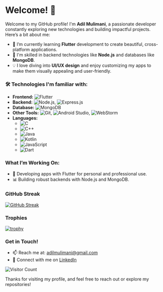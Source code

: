 # Welcome! 👋

Welcome to my GitHub profile! I'm **Adil Mulimani**, a passionate developer constantly exploring new technologies and building impactful projects. Here’s a bit about me:

- 🌱 I’m currently learning **Flutter** development to create beautiful, cross-platform applications.
- 💼 I'm skilled in backend technologies like **Node.js** and databases like **MongoDB**.
- 💡 I love diving into **UI/UX design** and enjoy customizing my apps to make them visually appealing and user-friendly.

### 🛠️ Technologies I'm familiar with:
- **Frontend:**  ![Flutter](https://img.shields.io/badge/Flutter-%2302569B.svg?logo=flutter&logoColor=white)
- **Backend:** ![Node.js](https://img.shields.io/badge/Node.js-%23339933.svg?logo=node.js&logoColor=white), ![Express.js](https://img.shields.io/badge/Express.js-%23339933.svg?logo=node.js&logoColor=white)
- **Database:** ![MongoDB](https://img.shields.io/badge/MongoDB-%2347A248.svg?logo=mongodb&logoColor=white)
- **Other Tools:**  ![Git](https://img.shields.io/badge/Git-%23F05032.svg?logo=git&logoColor=white), ![Android Studio](https://img.shields.io/badge/Android%20Studio-%233DDC84.svg?logo=android-studio&logoColor=white), ![WebStorm](https://img.shields.io/badge/WebStorm-%23000000.svg?logo=webstorm&logoColor=white)
- **Languages:** 
  - ![C](https://img.shields.io/badge/C-%2300599C.svg?logo=c&logoColor=white)
  - ![C++](https://img.shields.io/badge/C++-%2300599C.svg?logo=c%2B%2B&logoColor=white)
  - ![Java](https://img.shields.io/badge/Java-%23ED8B00.svg?logo=java&logoColor=white)
  - ![Kotlin](https://img.shields.io/badge/Kotlin-%230095D5.svg?logo=kotlin&logoColor=white)
  - ![JavaScript](https://img.shields.io/badge/JavaScript-%23F7DF1E.svg?logo=javascript&logoColor=black)
  - ![Dart](https://img.shields.io/badge/Dart-%230175C2.svg?logo=dart&logoColor=white)

### What I’m Working On:
- 📱 Developing apps with Flutter for personal and professional use.
- 📊 Building robust backends with Node.js and MongoDB.

### GitHub Streak
[![GitHub Streak](https://streak-stats.demolab.com/?user=AdilMulimani&theme=highcontrast&hide_border=true)](https://git.io/streak-stats)

### Trophies
[![trophy](https://github-profile-trophy.vercel.app/?username=AdilMulimani&theme=onestar&no-frame=true&row=1&column=6)](https://github.com/ryo-ma/github-profile-trophy)

### Get in Touch!
- 📫 Reach me at: [adilmulimani@gmail.com](mailto:adilmulimani@gmail.com)
- 💼 Connect with me on [LinkedIn](https://www.linkedin.com/in/adil-m-21736626a/)

![Visitor Count](https://komarev.com/ghpvc/?username=AdilMulimani&color=blue)
  
Thanks for visiting my profile, and feel free to reach out or explore my repositories!
